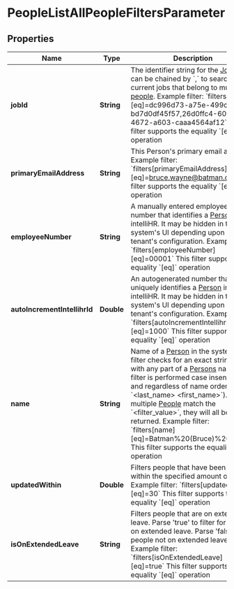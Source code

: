 

# PeopleListAllPeopleFiltersParameter


## Properties

| Name | Type | Description | Notes |
|------------ | ------------- | ------------- | -------------|
|**jobId** | **String** | The identifier string for the [Job](https://developers.intellihr.io/docs/v1/). This can be chained by &#x60;,&#x60; to search for current jobs that belong to multiple [people](https://developers.intellihr.io/docs/v1/).  Example filter: &#x60;filters[jobId][eq]&#x3D;dc996d73-a75e-499c-a96e-bd7d0df45f57,26d0ffc4-60f6-4672-a603-caaa4564af12&#x60;  This filter supports the equality &#x60;[eq]&#x60; operation |  [optional] |
|**primaryEmailAddress** | **String** | This Person&#39;s primary email address.  Example filter: &#x60;filters[primaryEmailAddress][eq]&#x3D;bruce.wayne@batman.org&#x60;  This filter supports the equality &#x60;[eq]&#x60; operation |  [optional] |
|**employeeNumber** | **String** | A manually entered employee number that identifies a [Person](https://developers.intellihr.io/docs/v1/) in intelliHR. It may be hidden in the system&#39;s UI depending upon your tenant&#39;s configuration.  Example filter: &#x60;filters[employeeNumber][eq]&#x3D;00001&#x60;  This filter supports the equality &#x60;[eq]&#x60; operation |  [optional] |
|**autoIncrementIntellihrId** | **Double** | An autogenerated number that uniquely identifies a [Person](https://developers.intellihr.io/docs/v1/) in intelliHR. It may be hidden in the system&#39;s UI depending upon your tenant&#39;s configuration.  Example filter: &#x60;filters[autoIncrementIntellihrId][eq]&#x3D;1000&#x60;  This filter supports the equality &#x60;[eq]&#x60; operation |  [optional] |
|**name** | **String** | Name of a [Person](https://developers.intellihr.io/docs/v1/) in the system. This filter checks for an exact string match with any part of a [Persons](https://developers.intellihr.io/docs/v1/) name. This filter is performed case insensitively and regardless of name order (e.g. &#x60;&lt;last_name&gt; &lt;first_name&gt;&#x60;). If multiple [People](https://developers.intellihr.io/docs/v1/) match the &#x60;&lt;filter_value&gt;&#x60;, they will all be returned.  Example filter: &#x60;filters[name][eq]&#x3D;Batman%20(Bruce)%20Wayne&#x60;  This filter supports the equality &#x60;[eq]&#x60; operation |  [optional] |
|**updatedWithin** | **Double** | Filters people that have been updated within the specified amount of days.  Example filter: &#x60;filters[updatedWithin][eq]&#x3D;30&#x60;  This filter supports the equality &#x60;[eq]&#x60; operation |  [optional] |
|**isOnExtendedLeave** | **String** | Filters people that are on extended leave. Parse &#39;true&#39; to filter for people on extended leave. Parse &#39;false&#39; for people not on extended leave  Example filter: &#x60;filters[isOnExtendedLeave][eq]&#x3D;true&#x60;  This filter supports the equality &#x60;[eq]&#x60; operation |  [optional] |



